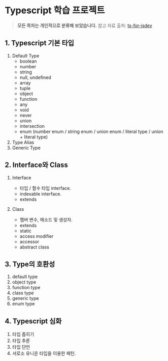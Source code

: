 # Typescript 학습 프로젝트

> **모든 목차는 개인적으로 분류해 보았습니다.**
> 참고 자료 출처: [ts-for-jsdev](https://ahnheejong.gitbook.io/ts-for-jsdev/03-basic-grammar/generics)

## 1. Typescript 기본 타입

1. Default Type
   - boolean
   - number
   - string
   - null, undefined
   - array
   - tuple
   - object
   - function
   - any
   - void
   - never
   - union
   - intersection
   - enum (number enum / string enum / union enum / literal type / union + literal type)
2. Type Alias
3. Generic Type

## 2. Interface와 Class

1. Interface

   - 타입 / 함수 타입 interface.
   - indexable interface.
   - extends

2. Class
   - 멤버 변수, 메소드 및 생성자.
   - extends
   - static
   - access modifier
   - accessor
   - abstract class

## 3. Type의 호환성

1. default type
2. object type
3. function type
4. class type
5. generic type
6. enum type

## 4. Typescript 심화

1. 타입 좁히기
2. 타입 추론
3. 타입 단언
4. 서로소 유니온 타입을 이용한 패턴.
